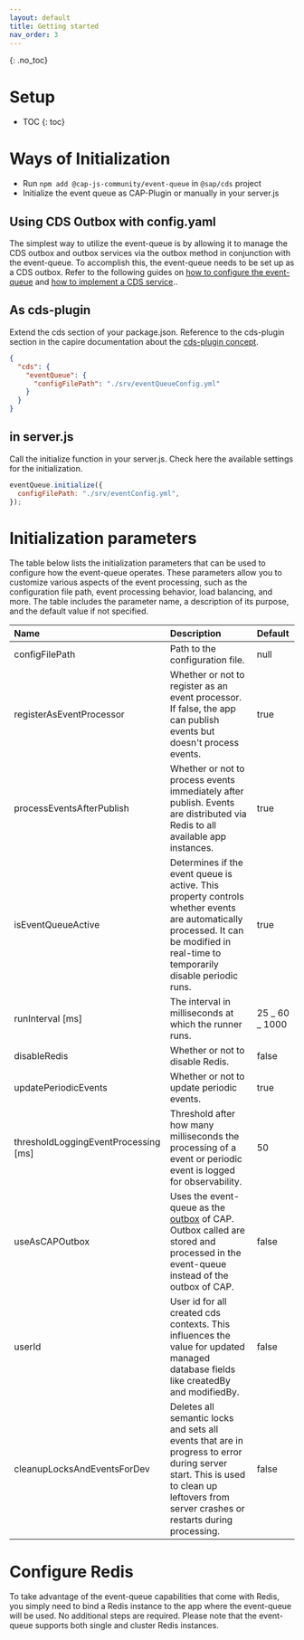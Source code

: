 ```yaml
---
layout: default
title: Getting started
nav_order: 3
---
```


<!-- prettier-ignore-start -->


{: .no_toc}
# Setup

- TOC
{: toc}

<!-- prettier-ignore-end -->

# Ways of Initialization

- Run `npm add @cap-js-community/event-queue` in `@sap/cds` project
- Initialize the event queue as CAP-Plugin or manually in your server.js

## Using CDS Outbox with config.yaml

The simplest way to utilize the event-queue is by allowing it to manage the CDS outbox and outbox services via the
outbox method in conjunction with the event-queue. To accomplish this, the event-queue needs to be set up as a CDS
outbox. Refer to the following guides
on [how to configure the event-queue](/event-queue/use-as-cap-outbox/#how-to-enable-the-event-queue-as-outbox-mechanism-for-cap)
and [how to implement a CDS service](/event-queue/use-as-cap-outbox/#example-of-a-custom-outboxed-service)..

## As cds-plugin

Extend the cds section of your package.json. Reference to the cds-plugin section in the capire documentation about the
[cds-plugin concept](https://cap.cloud.sap/docs/node.js/cds-plugins).

```json
{
  "cds": {
    "eventQueue": {
      "configFilePath": "./srv/eventQueueConfig.yml"
    }
  }
}
```

## in server.js

Call the initialize function in your server.js. Check here the available settings for the initialization.

```js
eventQueue.initialize({
  configFilePath: "./srv/eventConfig.yml",
});
```

# Initialization parameters

The table below lists the initialization parameters that can be used to configure how the event-queue operates.
These parameters allow you to customize various aspects of the event processing,
such as the configuration file path, event processing behavior, load balancing, and more.
The table includes the parameter name, a description of its purpose, and the default value if not specified.

| Name                                 | Description                                                                                                                                                                             | Default              |
| :----------------------------------- | :-------------------------------------------------------------------------------------------------------------------------------------------------------------------------------------- | :------------------- |
| configFilePath                       | Path to the configuration file.                                                                                                                                                         | null                 |
| registerAsEventProcessor             | Whether or not to register as an event processor. If false, the app can publish events but doesn't process events.                                                                      | true                 |
| processEventsAfterPublish            | Whether or not to process events immediately after publish. Events are distributed via Redis to all available app instances.                                                            | true                 |
| isEventQueueActive                   | Determines if the event queue is active. This property controls whether events are automatically processed. It can be modified in real-time to temporarily disable periodic runs.       | true                 |
| runInterval [ms]                     | The interval in milliseconds at which the runner runs.                                                                                                                                  | 25 _ 60 _ 1000       |
| disableRedis                         | Whether or not to disable Redis.                                                                                                                                                        | false                |
| updatePeriodicEvents                 | Whether or not to update periodic events.                                                                                                                                               | true                 |
| thresholdLoggingEventProcessing [ms] | Threshold after how many milliseconds the processing of a event or periodic event is logged for observability.                                                                          | 50                   |
| useAsCAPOutbox                       | Uses the event-queue as the [outbox](https://cap.cloud.sap/docs/node.js/outbox) of CAP. Outbox called are stored and processed in the event-queue instead of the outbox of CAP.         | false                |
| userId                               | User id for all created cds contexts. This influences the value for updated managed database fields like createdBy and modifiedBy.                                                      | false                |
| cleanupLocksAndEventsForDev          | Deletes all semantic locks and sets all events that are in progress to error during server start. This is used to clean up leftovers from server crashes or restarts during processing. | false                |

# Configure Redis

To take advantage of the event-queue capabilities that come with Redis, you simply need to bind a Redis instance to the
app where the event-queue will be used. No additional steps are required. Please note that the event-queue supports both
single and cluster Redis instances.
